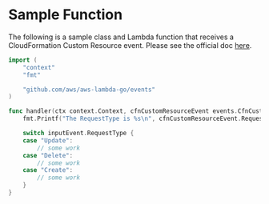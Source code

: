 # Sample Function

The following is a sample class and Lambda function that receives a CloudFormation Custom Resource event. Please see the official doc [here](https://docs.aws.amazon.com/AWSCloudFormation/latest/UserGuide/template-custom-resources.html).

```go
import (
	"context"
	"fmt"

	"github.com/aws/aws-lambda-go/events"
)

func handler(ctx context.Context, cfnCustomResourceEvent events.CfnCustomResource) {
	fmt.Printf("The RequestType is %s\n", cfnCustomResourceEvent.RequestType)

	switch inputEvent.RequestType {
	case "Update":
        // some work
	case "Delete":
        // some work
	case "Create":
        // some work
	}
}
```

